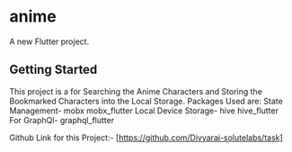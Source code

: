# anime

A new Flutter project.

## Getting Started

This project is a for Searching the Anime Characters and Storing the Bookmarked Characters 
into the Local Storage.
    Packages Used are:
        State Management-
            mobx
            mobx_flutter
        Local Device Storage-
            hive
            hive_flutter
        For GraphQl-
            graphql_flutter
        

Github Link for this Project:- [https://github.com/Divyaraj-solutelabs/task]